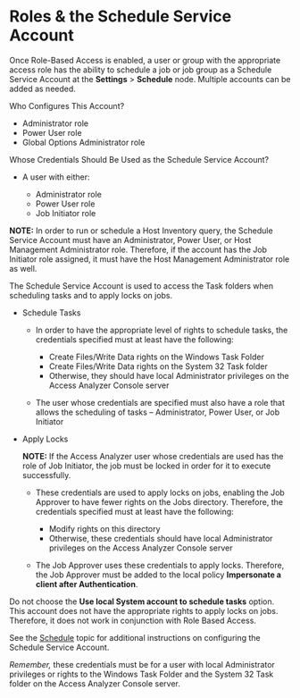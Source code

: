 # Roles & the Schedule Service Account

Once Role-Based Access is enabled, a user or group with the appropriate access role has the ability to schedule a job or job group as a Schedule Service Account at the __Settings__ > __Schedule__ node. Multiple accounts can be added as needed.

Who Configures This Account?

- Administrator role
- Power User role
- Global Options Administrator role

Whose Credentials Should Be Used as the Schedule Service Account?

- A user with either:

  - Administrator role
  - Power User role
  - Job Initiator role

__NOTE:__ In order to run or schedule a Host Inventory query, the Schedule Service Account must have an Administrator, Power User, or Host Management Administrator role. Therefore, if the account has the Job Initiator role assigned, it must have the Host Management Administrator role as well.

The Schedule Service Account is used to access the Task folders when scheduling tasks and to apply locks on jobs.

- Schedule Tasks

  - In order to have the appropriate level of rights to schedule tasks, the credentials specified must at least have the following:

    - Create Files/Write Data rights on the Windows Task Folder
    - Create Files/Write Data rights on the System 32 Task folder
    - Otherwise, they should have local Administrator privileges on the Access Analyzer Console server
  - The user whose credentials are specified must also have a role that allows the scheduling of tasks – Administrator, Power User, or Job Initiator
- Apply Locks

  __NOTE:__ If the Access Analyzer user whose credentials are used has the role of Job Initiator, the job must be locked in order for it to execute successfully.

  - These credentials are used to apply locks on jobs, enabling the Job Approver to have fewer rights on the Jobs directory. Therefore, the credentials specified must at least have the following:

    - Modify rights on this directory
    - Otherwise, these credentials should have local Administrator privileges on the Access Analyzer Console server
  - The Job Approver uses these credentials to apply locks. Therefore, the Job Approver must be added to the local policy __Impersonate a client after Authentication__.

Do not choose the __Use local System account to schedule tasks__ option. This account does not have the appropriate rights to apply locks on jobs. Therefore, it does not work in conjunction with Role Based Access.

See the [Schedule](/docs/product_docs/accessanalyzer/accessanalyzer/enterpriseauditor/admin/settings/schedule.md) topic for additional instructions on configuring the Schedule Service Account.

_Remember,_  these credentials must be for a user with local Administrator privileges or rights to the Windows Task Folder and the System 32 Task folder on the Access Analyzer Console server.
